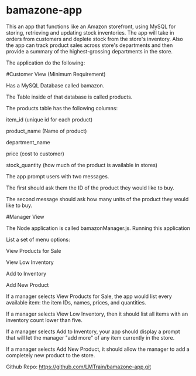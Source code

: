 # bamazone-app
This an app that functions like an Amazon storefront, using MySQL for storing, retrieving and updating stock inventories. The app will take in orders from customers and deplete stock from the store's inventory.  Also the app can track product sales across store's departments and then provide a summary of the highest-grossing departments in the store.

The application do the following:

#Customer View (Minimum Requirement)

Has a MySQL Database called bamazon.

The Table inside of that database is called products.

The products table has the following columns:

item_id (unique id for each product)

product_name (Name of product)

department_name

price (cost to customer)

stock_quantity (how much of the product is available in stores)

The app prompt users with two messages.

The first should ask them the ID of the product they would like to buy.

The second message should ask how many units of the product they would like to buy.


#Manager View

The Node application is called bamazonManager.js. Running this application

List a set of menu options:

View Products for Sale

View Low Inventory

Add to Inventory

Add New Product

If a manager selects View Products for Sale, the app would list every available item: the item IDs, names, prices, and quantities.

If a manager selects View Low Inventory, then it should list all items with an inventory count lower than five.

If a manager selects Add to Inventory, your app should display a prompt that will let the manager "add more" of any item currently in the store.


If a manager selects Add New Product, it should allow the manager to add a completely new product to the store.



Github Repo: https://github.com/LMTrain/bamazone-app.git

